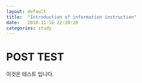 ```yaml
---
layout: default
title:  "Introduction of information instruction"
date:   2018-11-16 22:20:20
categories: study
---
```

# POST TEST
이것은 테스트 입니다.
